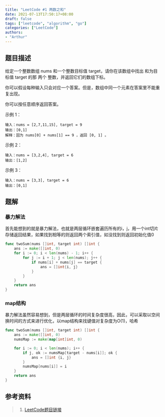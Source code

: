 ```yaml
---
title: "LeetCode #1 两数之和"
date: 2021-07-13T17:50:17+08:00
draft: false
tags: ["leetcode", "algorithm", "go"]
categories: ["LeetCode"]
authors:
- "Arthur"
---
```


## 题目描述

给定一个整数数组 nums 和一个整数目标值 target，请你在该数组中找出 和为目标值 target  的那 两个 整数，并返回它们的数组下标。

你可以假设每种输入只会对应一个答案。但是，数组中同一个元素在答案里不能重复出现。

你可以按任意顺序返回答案。

示例 1：

    输入：nums = [2,7,11,15], target = 9
    输出：[0,1]
    解释：因为 nums[0] + nums[1] == 9 ，返回 [0, 1] 。

示例 2：

    输入：nums = [3,2,4], target = 6
    输出：[1,2]

示例 3：

    输入：nums = [3,3], target = 6
    输出：[0,1]

## 题解

### 暴力解法

首先能想到的就是暴力解法，也就是两层循环嵌套遍历所有的i，j，用一个int切片存储返回结果，如果找到相等的则返回两个索引值，如没找到则返回初始化值0

```go
func twoSum(nums []int, target int) []int {
    ans := make([]int, 0)
    for i := 0; i < len(nums) - 1; i++ {
        for j := i + 1; j < len(nums); j++ {
            if nums[i] + nums[j] == target {
                ans = []int{i, j}
            }
        }
    }
    return ans
}
```

### map结构

暴力解法虽然容易想到，但是两层循环的时间复杂度很高，因此，可以采取以空间换时间的方式来进行优化，以map结构来找键值对复杂度为O(1)，哈希

```go
func twoSum(nums []int, target int) []int {
    ans := make([]int, 0)
    numsMap := make(map[int]int, 0)

    for i := 0; i < len(nums); i++ {
        if j, ok := numsMap[target - nums[i]]; ok {
            ans = []int {i, j}
        }
        numsMap[nums[i]] = i
    }
    return ans
}
```

## 参考资料

> 1. [LeetCode题目链接](https://leetcode-cn.com/problems/two-sum/)